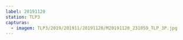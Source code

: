```yaml
---
label: 20191120
station: TLP3
capturas:
  - imagem: TLP3/2019/201911/20191120/M20191120_231059_TLP_3P.jpg
---
```


